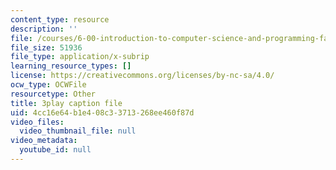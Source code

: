 ```yaml
---
content_type: resource
description: ''
file: /courses/6-00-introduction-to-computer-science-and-programming-fall-2008/4cc16e64b1e408c33713268ee460f87d_ENrAsRoR97I.srt
file_size: 51936
file_type: application/x-subrip
learning_resource_types: []
license: https://creativecommons.org/licenses/by-nc-sa/4.0/
ocw_type: OCWFile
resourcetype: Other
title: 3play caption file
uid: 4cc16e64-b1e4-08c3-3713-268ee460f87d
video_files:
  video_thumbnail_file: null
video_metadata:
  youtube_id: null
---
```

